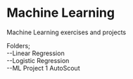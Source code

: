 # Machine Learning
Machine Learning exercises and projects 

Folders;   
--Linear Regression  
--Logistic Regression  
--ML Project 1 AutoScout  